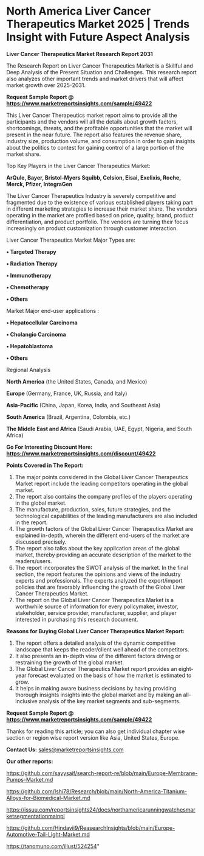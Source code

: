# North America Liver Cancer Therapeutics Market 2025 | Trends Insight with Future Aspect Analysis

<strong>Liver Cancer Therapeutics Market Research Report 2031</strong>

The Research Report on Liver Cancer Therapeutics Market is a Skillful and Deep Analysis of the Present Situation and Challenges. This research report also analyzes other important trends and market drivers that will affect market growth over 2025-2031.

<strong>Request Sample Report @ <a href=https://www.marketreportsinsights.com/sample/49422>https://www.marketreportsinsights.com/sample/49422</a></strong>

This Liver Cancer Therapeutics market report aims to provide all the participants and the vendors will all the details about growth factors, shortcomings, threats, and the profitable opportunities that the market will present in the near future. The report also features the revenue share, industry size, production volume, and consumption in order to gain insights about the politics to contest for gaining control of a large portion of the market share.

Top Key Players in the Liver Cancer Therapeutics Market:

<strong>ArQule, Bayer, Bristol-Myers Squibb, Celsion, Eisai, Exelixis, Roche, Merck, Pfizer, IntegraGen</strong>

The Liver Cancer Therapeutics Industry is severely competitive and fragmented due to the existence of various established players taking part in different marketing strategies to increase their market share. The vendors operating in the market are profiled based on price, quality, brand, product differentiation, and product portfolio. The vendors are turning their focus increasingly on product customization through customer interaction.

Liver Cancer Therapeutics Market Major Types are:

<strong>•  Targeted Therapy

•  Radiation Therapy

•  Immunotherapy

•  Chemotherapy

•  Others</strong>

Market Major end-user applications :

<strong>•  Hepatocellular Carcinoma

•  Cholangio Carcinoma

•  Hepatoblastoma

•  Others</strong>

Regional Analysis

</u><strong><b>North America</b></strong> (the United States, Canada, and Mexico)

<strong><b>Europe </b></strong>(Germany, France, UK, Russia, and Italy)

<strong><b>Asia-Pacific</b></strong> (China, Japan, Korea, India, and Southeast Asia)

<strong><b>South America</b></strong> (Brazil, Argentina, Colombia, etc.)

<strong><b>The Middle East and Africa</b></strong> (Saudi Arabia, UAE, Egypt, Nigeria, and South Africa)

<strong>Go For Interesting Discount Here: <a href=https://www.marketreportsinsights.com/discount/49422>https://www.marketreportsinsights.com/discount/49422</a></strong>

<strong>Points Covered in The Report:</strong>
<ol>
  <li>The major points considered in the Global Liver Cancer Therapeutics Market report include the leading competitors operating in the global market.</li>
  <li>The report also contains the company profiles of the players operating in the global market.</li>
  <li>The manufacture, production, sales, future strategies, and the technological capabilities of the leading manufacturers are also included in the report.</li>
  <li>The growth factors of the Global Liver Cancer Therapeutics Market are explained in-depth, wherein the different end-users of the market are discussed precisely.</li>
  <li>The report also talks about the key application areas of the global market, thereby providing an accurate description of the market to the readers/users.</li>
  <li>The report incorporates the SWOT analysis of the market. In the final section, the report features the opinions and views of the industry experts and professionals. The experts analyzed the export/import policies that are favorably influencing the growth of the Global Liver Cancer Therapeutics Market.</li>
  <li>The report on the Global Liver Cancer Therapeutics Market is a worthwhile source of information for every policymaker, investor, stakeholder, service provider, manufacturer, supplier, and player interested in purchasing this research document.</li>
</ol>
<strong>Reasons for Buying Global Liver Cancer Therapeutics Market Report:</strong>

<ol>
  <li>The report offers a detailed analysis of the dynamic competitive landscape that keeps the reader/client well ahead of the competitors.</li>
  <li>It also presents an in-depth view of the different factors driving or restraining the growth of the global market.</li>
  <li>The Global Liver Cancer Therapeutics Market report provides an eight-year forecast evaluated on the basis of how the market is estimated to grow.</li>
  <li>It helps in making aware business decisions by having providing thorough insights insights into the global market and by making an all-inclusive analysis of the key market segments and sub-segments.</li>
</ol>
<strong>Request Sample Report @ <a href=https://www.marketreportsinsights.com/sample/49422>https://www.marketreportsinsights.com/sample/49422</a></strong>


Thanks for reading this article; you can also get individual chapter wise section or region wise report version like Asia, United States, Europe.

<strong>Contact Us:</strong>
sales@marketreportsinsights.com

<strong>Our other reports:</strong>

<a href=https://github.com/sayysaif/search-report-re/blob/main/Europe-Membrane-Pumps-Market.md>https://github.com/sayysaif/search-report-re/blob/main/Europe-Membrane-Pumps-Market.md</a>

<a href=https://github.com/Ishi78/Research/blob/main/North-America-Titanium-Alloys-for-Biomedical-Market.md>https://github.com/Ishi78/Research/blob/main/North-America-Titanium-Alloys-for-Biomedical-Market.md</a>

<a href=https://issuu.com/reportsinsights24/docs/northamericarunningwatchesmarketsegmentationmainpl>https://issuu.com/reportsinsights24/docs/northamericarunningwatchesmarketsegmentationmainpl</a>

<a href=https://github.com/Hindavii9/ReasearchInsights/blob/main/Europe-Automotive-Tail-Light-Market.md>https://github.com/Hindavii9/ReasearchInsights/blob/main/Europe-Automotive-Tail-Light-Market.md</a>

<a href=https://tanomuno.com/illust/524254>https://tanomuno.com/illust/524254</a>"
